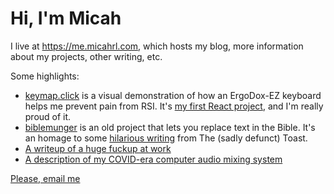 # Hi, I'm Micah

I live at <https://me.micahrl.com>, which hosts my blog, more information about my projects, other writing, etc.

Some highlights:

- [keymap.click](https://keymap.click) is a visual demonstration of how an ErgoDox-EZ keyboard helps me prevent pain from RSI. It's [my first React project](https://github.com/mrled/keymap.click), and I'm really proud of it.
- [biblemunger](http://toys.micahrl.com/biblemunger/munge) is an old project that lets you replace text in the Bible. It's an homage to some [hilarious writing](https://the-toast.net/2015/09/30/bible-verses-where-the-word-tithe-has-been-replaced-with-ass-grass-or-cash-nobody-rides-for-free/) from The (sadly defunct) Toast.
- [A writeup of a huge fuckup at work](https://me.micahrl.com/blog/random-failure-problems-upgrading-ansible-python/)
- [A description of my COVID-era computer audio mixing system](https://me.micahrl.com/projects/deskmx/)

[Please, email me](https://me.micahrl.com/standing-invitation/)

